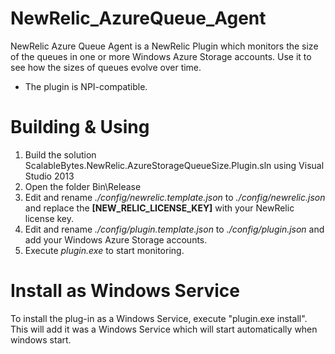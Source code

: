 # NewRelic_AzureQueue_Agent
NewRelic Azure Queue Agent is a NewRelic Plugin which monitors the size of the queues in one or more Windows Azure Storage accounts. 
Use it to see how the sizes of queues evolve over time.

* The plugin is NPI-compatible.

# Building & Using
1. Build the solution ScalableBytes.NewRelic.AzureStorageQueueSize.Plugin.sln using Visual Studio 2013
2. Open the folder Bin\Release
3. Edit and rename _./config/newrelic.template.json_ to _./config/newrelic.json_ and replace the __[NEW_RELIC_LICENSE_KEY]__ with your NewRelic license key.
4. Edit and rename _./config/plugin.template.json_ to _./config/plugin.json_ and add your Windows Azure Storage accounts.
5. Execute _plugin.exe_ to start monitoring.


# Install as Windows Service
To install the plug-in as a Windows Service, execute "plugin.exe install". This will add it was a Windows Service which will start automatically when windows start.
